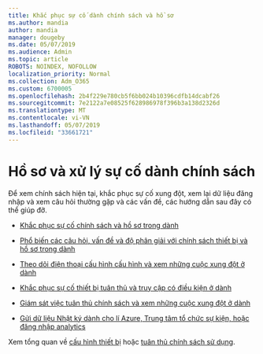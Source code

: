 ```yaml
---
title: Khắc phục sự cố dành chính sách và hồ sơ
ms.author: mandia
author: mandia
manager: dougeby
ms.date: 05/07/2019
ms.audience: Admin
ms.topic: article
ROBOTS: NOINDEX, NOFOLLOW
localization_priority: Normal
ms.collection: Adm_O365
ms.custom: 6700005
ms.openlocfilehash: 2b4f229e780cb5f6bb024b10396cdfb14dcabf26
ms.sourcegitcommit: 7e2122a7e08525f628986978f396b3a138d2326d
ms.translationtype: MT
ms.contentlocale: vi-VN
ms.lasthandoff: 05/07/2019
ms.locfileid: "33661721"
---
```

# <a name="troubleshooting-intune-policy-and-profiles"></a>Hồ sơ và xử lý sự cố dành chính sách

Để xem chính sách hiện tại, khắc phục sự cố xung đột, xem lại dữ liệu đăng nhập và xem câu hỏi thường gặp và các vấn đề, các hướng dẫn sau đây có thể giúp đỡ.

- [Khắc phục sự cố chính sách và hồ sơ trong dành](https://docs.microsoft.com/intune/troubleshoot-policies-in-microsoft-intune)

- [Phổ biến các câu hỏi, vấn đề và độ phân giải với chính sách thiết bị và hồ sơ trong dành](https://docs.microsoft.com/intune/device-profile-troubleshoot)

- [Theo dõi điện thoại cấu hình cấu hình và xem những cuộc xung đột ở dành](https://docs.microsoft.com/intune/device-profile-monitor)

- [Khắc phục sự cố thiết bị tuân thủ và truy cập có điều kiện ở dành](https://docs.microsoft.com/intune/troubleshoot-conditional-access)

- [Giám sát việc tuân thủ chính sách và xem những cuộc xung đột ở dành](https://docs.microsoft.com/intune/compliance-policy-monitor)

- [Gửi dữ liệu Nhật ký dành cho lí Azure, Trung tâm tổ chức sự kiện, hoặc đăng nhập analytics](https://docs.microsoft.com/intune/review-logs-using-azure-monitor)

Xem tổng quan về [cấu hình thiết bị](https://docs.microsoft.com/intune/device-profiles) hoặc [tuân thủ chính sách sử dụng](https://docs.microsoft.com/intune/device-compliance-get-started).